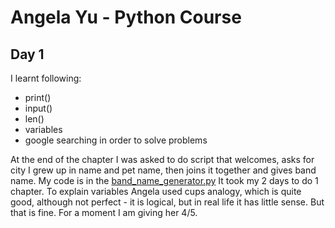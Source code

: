 # Angela Yu - Python Course
## Day 1
I learnt following:
- print()
- input()
- len()
- variables
- google searching in order to solve problems

At the end of the chapter I was asked to do script that welcomes, asks for city I grew up in name and pet name, then joins it together and gives band name. My code is in the [band_name_generator.py](band_name_generator.py)
It took my 2 days to do 1 chapter.
To explain variables Angela used cups analogy, which is quite good, although not perfect - it is logical, but in real life it has little sense. But that is fine. 
For a moment I am giving her 4/5.

